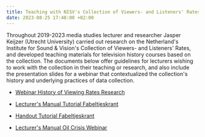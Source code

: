 ```yaml
---
title: Teaching with NISV's Collection of Viewers- and Listeners' Rates (2023)
date: 2023-08-25 17:48:00 +02:00
---
```


Throughout 2019-2023 media studies lecturer and researcher Jasper Keijzer (Utrecht University) carried out research on the Netherland's Institute for Sound & Vision's Collection of Viewers- and Listeners' Rates, and developed teaching materials for television history courses based on the collection. The documents below offer guidelines for lecturers wishing to work with the collection in their teaching or research, and also include the presentation slides for a webinar that contextualized the collection's history and underlying practices of data collection.

* [Webinar History of Viewing Rates Research](https://zenodo.org/record/8284087)

* [Lecturer's Manual Tutorial Fabeltjeskrant](https://zenodo.org/record/8284061)

* [Handout Tutorial Fabeltjeskrant](https://zenodo.org/record/8284014)

* [Lecturer's Manual Oil Crisis Webinar](https://zenodo.org/record/8284047)